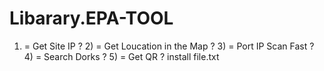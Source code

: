 # Libarary.EPA-TOOL
 1) = Get Site IP ?             2) = Get Loucation in the Map ?              3) = Port IP Scan Fast ?          4) = Search Dorks ?          5) = Get QR ?
install file.txt
